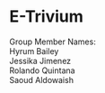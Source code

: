 # E-Trivium

Group Member Names:    
Hyrum Bailey   
Jessika Jimenez   
Rolando Quintana   
Saoud Aldowaish  
